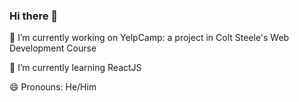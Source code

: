 ### Hi there 👋

🔭 I’m currently working on YelpCamp: a project in Colt Steele's Web Development Course

🌱 I’m currently learning ReactJS

😄 Pronouns: He/Him
